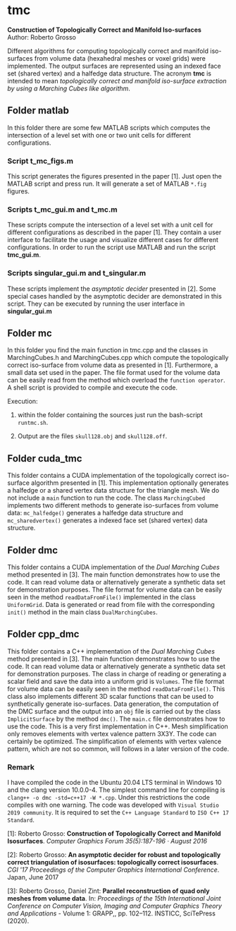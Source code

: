 # tmc

**Construction of Topologically Correct and Manifold Iso-surfaces** \
Author: Roberto Grosso

Different algorithms for computing topologically correct and manifold iso-surfaces from volume data (hexahedral meshes or voxel grids) were implemented. The output surfaces are represented using an indexed face set (shared vertex) and a halfedge data structure. The acronym **tmc** is intended to mean *topologically correct and manifold iso-surface extraction by using a Marching Cubes like algorithm*.

## Folder matlab

In this folder there are some few MATLAB scripts which computes the intersection of a level set with one or two unit cells for different configurations.

### Script t_mc_figs.m

This script generates the figures presented in the paper [1]. Just open the MATLAB script and press run. It will generate a set of  MATLAB `*.fig` figures.

### Scripts t_mc_gui.m and t_mc.m

These scripts compute the intersection of a level set with a unit cell for different configurations as described in the paper [1]. They contain a user interface to facilitate the usage and visualize different cases for different configurations. In order to run the script use MATLAB and run the script **tmc_gui.m**.

### Scripts singular_gui.m and t_singular.m

These scripts implement the *asymptotic decider* presented in [2]. Some special cases handled by the asymptotic decider are demonstrated in this script. They can be executed by running the user interface in **singular_gui.m**

## Folder mc

In this folder you find the main function in tmc.cpp and the classes in MarchingCubes.h and MarchingCubes.cpp which compute the topologically correct iso-surface from volume data as presented in [1]. Furthermore, a small data set used in the paper. The file format used for the volume data can be easily read from the method which overload the `function operator`. A shell script is provided to compile and execute the code.

Execution:  

1) within the folder containing the sources just run the bash-script `runtmc.sh`.

2) Output are the files `skull128.obj` and `skull128.off`.

## Folder cuda_tmc

This folder contains a CUDA implementation of the topologically correct iso-surface algorithm presented in [1]. This implementation optionally generates a halfedge or a shared vertex data structure for the triangle mesh. We do not include a `main` function to run the code. The class `MarchingCubed` implements two different methods to generate iso-surfaces from volume data: `mc_halfedge()` generates a halfedge data structure and `mc_sharedvertex()` generates a indexed face set (shared vertex) data structure.

## Folder dmc

This folder contains a CUDA implementation of the *Dual Marching Cubes* method presented in [3]. The main function demonstrates how to use the code. It can read volume data or alternatively generate a synthetic data set for demonstration purposes. The file format for volume data can be easily seen in the method `readDataFromFile()` implemented in the class `UniformGrid`. Data is generated or read from file with the corresponding `init()` method in the main class `DualMarchingCubes`.

## Folder cpp_dmc

This folder contains a C++ implementation of the *Dual Marching Cubes* method presented in [3]. The main function demonstrates how to use the code. It can read volume data or alternatively generate a synthetic data set for demonstration purposes. The class in charge of reading or generating a scalar field and save the data into a uniform grid is `Volumes`. The file format for volume data can be easily seen in the method `readDataFromFile()`. This class also implements different 3D scalar functions that can be used to synthetically generate iso-surfaces. Data generation, the computation of the DMC surface and the output into an `obj` file is carried out by the class `ImplicitSurface` by the method `dmc()`. The `main.c` file demonstrates how to use the code. This is a very first implementation in C++. Mesh simplification only removes elements with vertex valence pattern 3X3Y. The code can certainly be optimized. The simplification of elements with vertex valence pattern, which are not so common, will follows in a later version of the code.
### Remark
I have compiled the code in the Ubuntu 20.04 LTS terminal in Windows 10 and the clang version 10.0.0-4. The simplest command line for compiling is `clang++ -o dmc -std=c++17 -W *.cpp`. Under this restrictions the code compiles with one warning. The code was developed with `Visual Studio 2019 community`. It is required to set the `C++ Language Standard`  to `ISO C++ 17 Standard`.

[1]: Roberto Grosso: **Construction of Topologically Correct and Manifold Isosurfaces**. *Computer Graphics Forum 35(5):187-196 · August 2016*

[2]: Roberto Grosso: **An asymptotic decider for robust and topologically correct triangulation of isosurfaces: topologically correct isosurfaces**. *CGI '17 Proceedings of the Computer Graphics International Conference*. Japan, June 2017

[3]: Roberto Grosso, Daniel Zint: **Parallel reconstruction of quad only meshes
from volume data**. In: *Proceedings of the 15th International Joint
Conference on Computer Vision, Imaging and Computer Graphics
Theory and Applications* - Volume 1: GRAPP,, pp. 102–112.
INSTICC, SciTePress (2020).
